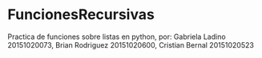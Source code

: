 # FuncionesRecursivas
Practica de funciones sobre listas en python, por: Gabriela Ladino 20151020073, Brian Rodriguez 20151020600, Cristian Bernal 20151020523

